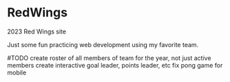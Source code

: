 # RedWings
2023 Red Wings site

Just some fun practicing web development using my favorite team.

#TODO
create roster of all members of team for the year, not just active members
create interactive goal leader, points leader, etc
fix pong game for mobile
